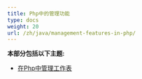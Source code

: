 ```yaml
---
title: Php中的管理功能
type: docs
weight: 20
url: /zh/java/management-features-in-php/
---
```


**本部分包括以下主题:**

- [在Php中管理工作表](/cells/zh/java/managing-worksheets-in-php/)
